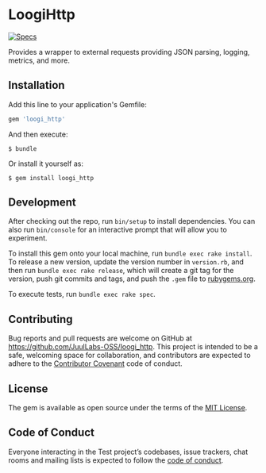 # LoogiHttp

[![Specs](https://github.com/JuulLabs-OSS/loogi_http/actions/workflows/specs.yml/badge.svg)](https://github.com/JuulLabs-OSS/loogi_http/actions/workflows/specs.yml)

Provides a wrapper to external requests providing JSON parsing, logging, metrics, and more.

## Installation

Add this line to your application's Gemfile:

```ruby
gem 'loogi_http'
```

And then execute:

    $ bundle

Or install it yourself as:

    $ gem install loogi_http

## Development

After checking out the repo, run `bin/setup` to install dependencies. You can also run `bin/console` for an interactive prompt that will allow you to experiment.

To install this gem onto your local machine, run `bundle exec rake install`. To release a new version, update the version number in `version.rb`, and then run `bundle exec rake release`, which will create a git tag for the version, push git commits and tags, and push the `.gem` file to [rubygems.org](https://rubygems.org).

To execute tests, run `bundle exec rake spec`.

## Contributing

Bug reports and pull requests are welcome on GitHub at https://github.com/JuulLabs-OSS/loogi_http. This project is intended to be a safe, welcoming space for collaboration, and contributors are expected to adhere to the [Contributor Covenant](http://contributor-covenant.org) code of conduct.

## License

The gem is available as open source under the terms of the [MIT License](https://opensource.org/licenses/MIT).

## Code of Conduct

Everyone interacting in the Test project’s codebases, issue trackers, chat rooms and mailing lists is expected to follow the [code of conduct](https://github.com/JuulLabs-OSS/loogi_http/blob/master/CODE_OF_CONDUCT.md).
